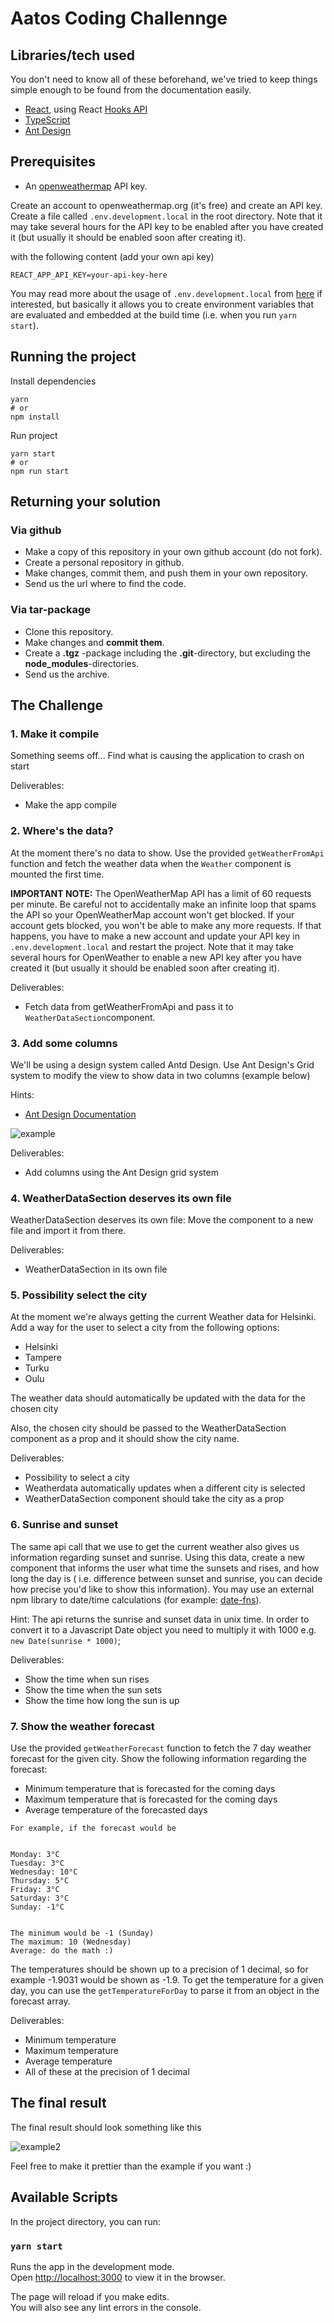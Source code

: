 # Aatos Coding Challennge

## Libraries/tech used

You don't need to know all of these beforehand, we've tried to keep things simple enough to be found from the documentation easily.

- [React](https://reactjs.org/), using React [Hooks API](https://reactjs.org/docs/hooks-intro.html)
- [TypeScript](https://www.typescriptlang.org/docs/)
- [Ant Design](https://ant.design/components/overview/)

## Prerequisites

* An [openweathermap](http://openweathermap.org/) API key.

Create an account to openweathermap.org (it's free) and create an API key. Create a file called `.env.development.local` in the root directory. Note that it may take several hours for the API key to be enabled after you have created it (but usually it should be enabled soon after creating it).

with the following content (add your own api key)

```
REACT_APP_API_KEY=your-api-key-here
```

You may read more about the usage of `.env.development.local` from [here](https://create-react-app.dev/docs/adding-custom-environment-variables/) if interested, but basically it allows you to create environment variables that are evaluated and embedded at the build time (i.e. when you run `yarn start`).

## Running the project

Install dependencies
```
yarn
# or 
npm install
```
Run project
```
yarn start
# or
npm run start
```

## Returning your solution

### Via github

* Make a copy of this repository in your own github account (do not fork).
* Create a personal repository in github.
* Make changes, commit them, and push them in your own repository.
* Send us the url where to find the code.

### Via tar-package

* Clone this repository.
* Make changes and **commit them**.
* Create a **.tgz** -package including the **.git**-directory, but excluding the **node_modules**-directories.
* Send us the archive.


## The Challenge

### 1. Make it compile

Something seems off... Find what is causing the application to crash on start

Deliverables:
* Make the app compile

### 2. Where's the data?

At the moment there's no data to show. Use the provided `getWeatherFromApi` function and fetch the weather data when the `Weather` component is mounted the first time.

**IMPORTANT NOTE:** The OpenWeatherMap API has a limit of 60 requests per minute. Be careful not to accidentally make an infinite loop that spams the API so your OpenWeatherMap account won't get blocked. If your account gets blocked, you won't be able to make any more requests. If that happens, you have to make a new account and update your API key in `.env.development.local` and restart the project. Note that it may take several hours for OpenWeather to enable a new API key after you have created it (but usually it should be enabled soon after creating it).

Deliverables:
* Fetch data from getWeatherFromApi and pass it to `WeatherDataSection`component.

### 3. Add some columns

We'll be using a design system called Antd Design. Use Ant Design's Grid system to modify the view to show data in two columns (example below)

Hints:
* [Ant Design Documentation](https://ant.design/components/overview/)

![example](example.png "Example")

Deliverables:
* Add columns using the Ant Design grid system

### 4. WeatherDataSection deserves its own file

WeatherDataSection deserves its own file: Move the component to a new file and import it from there.

Deliverables:
* WeatherDataSection in its own file

### 5. Possibility select the city

At the moment we're always getting the current Weather data for Helsinki. Add a way for the user to select a city from the following options:

* Helsinki
* Tampere
* Turku
* Oulu

The weather data should automatically be updated with the data for the chosen city

Also, the chosen city should be passed to the WeatherDataSection component as a prop and it should show the city name.

Deliverables:
* Possibility to select a city
* Weatherdata automatically updates when a different city is selected
* WeatherDataSection component should take the city as a prop

### 6. Sunrise and sunset

The same api call that we use to get the current weather also gives us information regarding sunset and sunrise. Using this data, create a new component that informs the user what time the sunsets and rises, and how long the day is ( i.e. difference between sunset and sunrise, you can decide how precise you'd like to show this information). You may use an external npm library to date/time calculations (for example: [date-fns](https://date-fns.org/)).

Hint: The api returns the sunrise and sunset data in unix time. In order to convert it to a Javascript Date object you need to multiply it with 1000 e.g. `new Date(sunrise * 1000)`;

Deliverables:
* Show the time when sun rises
* Show the time when the sun sets
* Show the time how long the sun is up

### 7. Show the weather forecast

Use the provided `getWeatherForecast` function to fetch the 7 day weather forecast for the given city. Show the following information regarding the forecast:

* Minimum temperature that is forecasted for the coming days
* Maximum temperature that is forecasted for the coming days
* Average temperature of the forecasted days


```
For example, if the forecast would be


Monday: 3°C
Tuesday: 3°C
Wednesday: 10°C
Thursday: 5°C
Friday: 3°C
Saturday: 3°C
Sunday: -1°C


The minimum would be -1 (Sunday)
The maximum: 10 (Wednesday)
Average: do the math :)
```

The temperatures should be shown up to a precision of 1 decimal, so for example -1.9031 would be shown as -1.9. To get the temperature for a given day, you can use the `getTemperatureForDay` to parse it from an object in the forecast array.

Deliverables:
* Minimum temperature
* Maximum temperature
* Average temperature
* All of these at the precision of 1 decimal

## The final result

The final result should look something like this

![example2](example2.png "Example2")

Feel free to make it prettier than the example if you want :)

## Available Scripts

In the project directory, you can run:

### `yarn start`

Runs the app in the development mode.\
Open [http://localhost:3000](http://localhost:3000) to view it in the browser.

The page will reload if you make edits.\
You will also see any lint errors in the console.
